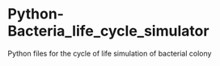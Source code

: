 # Python-Bacteria_life_cycle_simulator
Python files for the cycle of life simulation of bacterial colony
